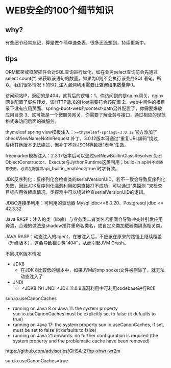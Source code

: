 # WEB安全的100个细节知识

## why?

有些细节经常忘记，算是做个简单速查表，很多还没想到，持续更新中。

## tips

ORM框架或框架插件会对SQL查询进行优化，如在业务select查询前会先通过 select count(*) 来获取该语句的数量，如果为0则不会执行该业务SQL语句。所以，我们很多情况下的SQL注入漏洞利用需要让查询结果数量非0。



访问网站IP，返回的是404，这背后的逻辑：1、你访问到的是nginx网关，nginx网关配置了域名转发，该HTTP请求的Host需要符合该配置 2、web中间件的根目录下没有应用页面、spring-boot-web的context-path另外配置了，你需要爆破应用目录 3、这可能是一个微服务网关，你需要了解业务与接口，通过相应的规范格式来访问后面的微服务。



thymeleaf spring view模板注入：`>=thymeleaf-spring5-3.0.12` 官方添加了 checkViewNameNotInRequest 补丁，3.0.12版本可通过“重复URL编码”绕过，后续其他版本无法绕过，但补丁不对JSON等数据“表单”生效。



freemarker模板注入：2.3.17版本后可以通过setNewBuiltinClassResolver关闭ObjectConstructor、Execute与JythonRuntime这类利用；build-in api`并不能随意使用，必须在配置项`api_builtin_enabled`为`true`时才有效。



JDK反序列化：反序列化会检查类的serialVersionUID，若不一致会导致反序列化失败，因此JDK反序列化漏洞利用如果直接打不成功，可以通过“类探测 ”来检查目标应用依赖库情况。类探测中可以绕过检查serialVersionUID的逻辑。



JDBC连接串利用：可利用的驱动器 Mysql jdbc<=8.0.20、Postgresql jdbc <= 42.3.32



Java RASP：注入的类（lib库）与业务类二者类名若相同会导致冲突并引发应用奔溃，合理的做法是shadow插件重命名类名，或自定义类加载器类隔离相关类。



JAVA RASP：动态注入的agent，在被注入后，不应该在原来的路径上继续覆盖（升级版本），这会导致相关类"404"，从而引起JVM Crash。



不同JDK版本情况

- JDK8
  - 在JDK 8比较低的版本中，如果JVM的tmp socket文件被删除了，就无法动态注入了
- JNDI
  - ​		<JDK8 191 JNDI  <JDK 11.0.9漏洞利用中可利用codebase进行RCE



sun.io.useCanonCaches

- running on Java 8 or Java 11: the system property sun.io.useCanonCaches must be explicitly set to false (it defaults to true)
- running on Java 17: the system property sun.io.useCanonCaches, if set, must be set to false (it defaults to false)
- running on Java 21 onwards: no further configuration is required (the system property and the problematic cache have been removed)

https://github.com/advisories/GHSA-27hp-xhwr-wr2m

sun.io.useCanonCaches=true
